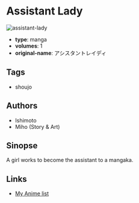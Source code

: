 # Assistant Lady

![assistant-lady](https://cdn.myanimelist.net/images/manga/2/10316.jpg)

-   **type**: manga
-   **volumes**: 1
-   **original-name**: アシスタントレイディ

## Tags

-   shoujo

## Authors

-   Ishimoto
-   Miho (Story & Art)

## Sinopse

A girl works to become the assistant to a mangaka.

## Links

-   [My Anime list](https://myanimelist.net/manga/7555/Assistant_Lady)
